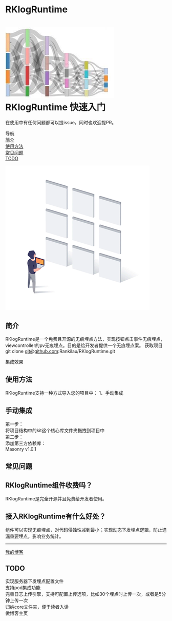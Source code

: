 # RKlogRuntime
![](https://github.com/Rankilau/RKlogRuntime/raw/master/RKLogRuntime.jpeg)<br>
RKlogRuntime 快速入门
========
在使用中有任何问题都可以提issue，同时也欢迎提PR。

导航<br>
[简介](#简介)<br>
[使用方法](#使用方法)<br>
[常见问题](#常见问题)<br>
[TODO](#TODO)<br>

![](https://github.com/Rankilau/RKlogRuntime/raw/master/logruntime.gif)<br>

简介
---
RKlogRuntime是一个免费且开源的无痕埋点方法，实现按钮点击事件无痕埋点，viewcontroller的pv无痕埋点。目的是给开发者提供一个无痕埋点案。
获取项目
git clone git@github.com:Rankilau/RKlogRuntime.git

集成效果

使用方法
---
RKlogRuntime支持一种方式导入您的项目中：
1、手动集成

手动集成
---
第一步：<br>
将项目结构中的kit这个核心库文件夹拖拽到项目中<br>
第二步：<br>
添加第三方依赖库：<br>
Masonry v1.0.1<br>

常见问题
---

RKlogRuntime组件收费吗？
---
RKlogRuntime是完全开源并且免费给开发者使用。

接入RKlogRuntime有什么好处？
---
组件可以实现无痕埋点，对代码侵蚀性减到最小；实现动态下发埋点逻辑，防止遗漏重要埋点，影响业务统计。

---
[我的博客](www.baidu.com)

## TODO
实现服务器下发埋点配置文件<br>
支持pod集成功能<br>
完善日志上传引擎，支持可配置上传选项，比如30个埋点时上传一次，或者是5分钟上传一次<br>
归纳core文件夹，便于读者入读<br>
做博客主页<br>
